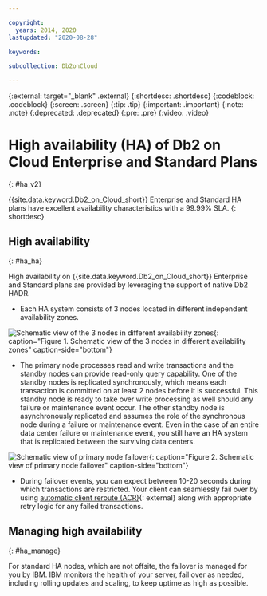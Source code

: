 ```yaml
---

copyright:
  years: 2014, 2020
lastupdated: "2020-08-28"

keywords: 

subcollection: Db2onCloud

---
```


<!-- Attribute definitions --> 
{:external: target="_blank" .external}
{:shortdesc: .shortdesc}
{:codeblock: .codeblock}
{:screen: .screen}
{:tip: .tip}
{:important: .important}
{:note: .note}
{:deprecated: .deprecated}
{:pre: .pre}
{:video: .video}

# High availability (HA) of Db2 on Cloud Enterprise and Standard Plans
{: #ha_v2}

{{site.data.keyword.Db2_on_Cloud_short}} Enterprise and Standard HA plans have excellent availability characteristics with a 99.99% SLA.
{: shortdesc}

## High availability
{: #ha_ha}

High availability on {{site.data.keyword.Db2_on_Cloud_short}} Enterprise and Standard plans are provided by leveraging the support of native Db2 HADR. 

- Each HA system consists of 3 nodes located in different independent availability zones.  

![Schematic view of the 3 nodes in different availability zones](images/ha_AZ_small.png "Schematic view of the 3 nodes in different availability zones"){: caption="Figure 1. Schematic view of the 3 nodes in different availability zones" caption-side="bottom"}

- The primary node processes read and write transactions and the standby nodes can provide read-only query capability. One of the standby nodes is replicated synchronously, which means each transaction is committed on at least 2 nodes before it is successful. This standby node is ready to take over write processing as well should any failure or maintenance event occur. The other standby node is asynchronously replicated and assumes the role of the synchronous node during a failure or maintenance event. Even in the case of an entire data center failure or maintenance event, you still have an HA system that is replicated between the surviving data centers.

![Schematic view of primary node failover](images/ha_failure.png "Schematic view of primary node failover"){: caption="Figure 2. Schematic view of primary node failover" caption-side="bottom"}

- During failover events, you can expect between 10-20 seconds during which transactions are restricted. Your client can seamlessly fail over by using [automatic client reroute (ACR)](https://www.ibm.com/support/knowledgecenter/SSEPGG_11.5.0/com.ibm.db2.luw.admin.ha.doc/doc/r0023392.html){: external} along with appropriate retry logic for any failed transactions.

## Managing high availability
{: #ha_manage}

For standard HA nodes, which are not offsite, the failover is managed for you by IBM. IBM monitors the health of your server, fail over as needed, including rolling updates and scaling, to keep uptime as high as possible.

